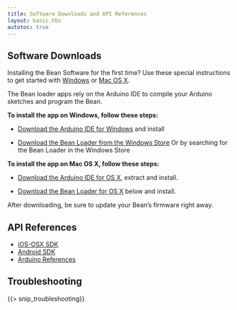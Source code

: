 ```yaml
---
title: Software Downloads and API References 
layout: basic.hbs
autotoc: true
---
```

## Software Downloads

Installing the Bean Software for the first time?
Use these special instructions to get started with [Windows](#) or [Mac OS X](#).

The Bean loader apps rely on the Arduino IDE to compile your Arduino sketches and program the Bean.


**To install the app on Windows, follow these steps:**

* [Download the Arduino IDE  for Windows](https://www.arduino.cc/en/Main/Software) and install

* [Download the Bean Loader from the Windows Store](https://www.microsoft.com/en-us/store/apps/bean-loader-lightblue-bean/9nblggh0xfmh)
Or by searching for the Bean Loader in the Windows Store


**To install the app on Mac OS X, follow these steps:**

* [Download the Arduino IDE for OS X](https://www.arduino.cc/en/Main/Software), extract and install.

* [Download the Bean Loader for OS X](http://legacy.punchthrough.com/files/bean/loader/latest.php?download) below and install.

After downloading, be sure to update your Bean’s firmware right away.

## API References

* [iOS-OSX SDK](https://github.com/PunchThrough/Bean-iOS-OSX-SDK3)
* [Android SDK](https://github.com/PunchThrough/Bean-Android-SDK1)
* [Arduino References](http://legacy.punchthrough.com/bean/the-arduino-reference/1)

## Troubleshooting

{{> snip_troubleshooting}}
